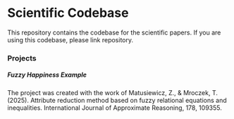 # Scientific Codebase
This repository contains the codebase for the scientific papers.
If you are using this codebase, please link repository.

### Projects
##### Fuzzy Happiness Example
The project was created with the work of Matusiewicz, Z., & Mroczek, T. (2025). Attribute reduction method based on fuzzy relational equations and inequalities. International Journal of Approximate Reasoning, 178, 109355.